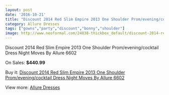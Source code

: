 ```yaml
---
layout: post
date: '2016-10-21'
title: "Discount 2014 Red Slim Empire 2013 One Shoulder Prom/evening/cocktail Dress Night Moves By Allure 6602"
category: Allure Dresses
tags: ["gowns","party","discount","bonny","shoulder"]
image: http://www.neoformal.com/24838-thickbox_default/discount-2014-red-slim-empire-2013-one-shoulder-prom-evening-cocktail-dress-night-moves-by-allure-6602.jpg
---
```

Discount 2014 Red Slim Empire 2013 One Shoulder Prom/evening/cocktail Dress Night Moves By Allure 6602

On Sales: **$440.99**
<a href="https://www.neoformal.com/en/allure-dresses/8449-discount-2014-red-slim-empire-2013-one-shoulder-prom-evening-cocktail-dress-night-moves-by-allure-6602.html"><amp-img layout="responsive" width="600" height="600" src="//www.neoformal.com/24838-thickbox_default/discount-2014-red-slim-empire-2013-one-shoulder-prom-evening-cocktail-dress-night-moves-by-allure-6602.jpg" alt="Discount 2014 Red Slim Empire 2013 One Shoulder Prom/evening/cocktail Dress Night Moves By Allure 6602 0" /></a>
<a href="https://www.neoformal.com/en/allure-dresses/8449-discount-2014-red-slim-empire-2013-one-shoulder-prom-evening-cocktail-dress-night-moves-by-allure-6602.html"><amp-img layout="responsive" width="600" height="600" src="//www.neoformal.com/24839-thickbox_default/discount-2014-red-slim-empire-2013-one-shoulder-prom-evening-cocktail-dress-night-moves-by-allure-6602.jpg" alt="Discount 2014 Red Slim Empire 2013 One Shoulder Prom/evening/cocktail Dress Night Moves By Allure 6602 1" /></a>

Buy it: [Discount 2014 Red Slim Empire 2013 One Shoulder Prom/evening/cocktail Dress Night Moves By Allure 6602](https://www.neoformal.com/en/allure-dresses/8449-discount-2014-red-slim-empire-2013-one-shoulder-prom-evening-cocktail-dress-night-moves-by-allure-6602.html "Discount 2014 Red Slim Empire 2013 One Shoulder Prom/evening/cocktail Dress Night Moves By Allure 6602")

View more: [Allure Dresses](https://www.neoformal.com/en/2-allure-dresses "Allure Dresses")